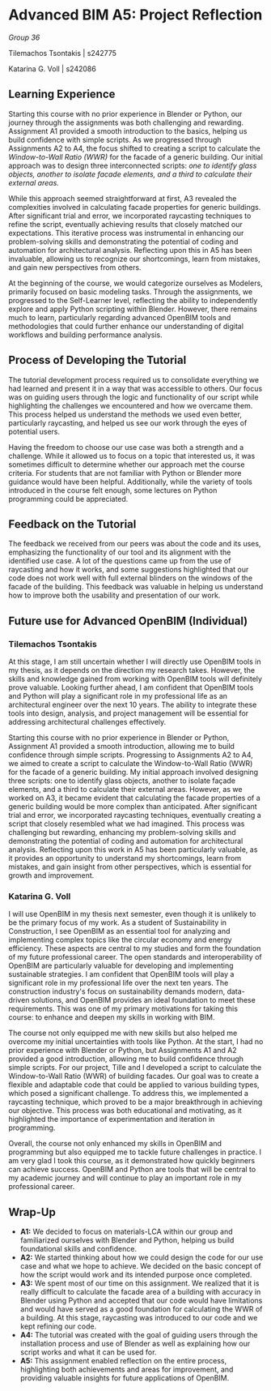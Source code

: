 
# **Advanced BIM A5: Project Reflection**

*Group 36*

Tilemachos Tsontakis | s242775

Katarina G. Voll | s242086

## Learning Experience
Starting this course with no prior experience in Blender or Python, our journey through the assignments was both challenging and rewarding. Assignment A1 provided a smooth introduction to the basics, helping us build confidence with simple scripts. As we progressed through Assignments A2 to A4, the focus shifted to creating a script to calculate the *Window-to-Wall Ratio (WWR)* for the facade of a generic building. Our initial approach was to design three interconnected scripts: *one to identify glass objects, another to isolate facade elements, and a third to calculate their external areas.*

While this approach seemed straightforward at first, A3 revealed the complexities involved in calculating facade properties for generic buildings. After significant trial and error, we incorporated raycasting techniques to refine the script, eventually achieving results that closely matched our expectations. This iterative process was instrumental in enhancing our problem-solving skills and demonstrating the potential of coding and automation for architectural analysis. Reflecting upon this in A5 has been invaluable, allowing us to recognize our shortcomings, learn from mistakes, and gain new perspectives from others.

At the beginning of the course, we would categorize ourselves as Modelers, primarily focused on basic modeling tasks. Through the assignments, we progressed to the Self-Learner level, reflecting the ability to independently explore and apply Python scripting within Blender. However, there remains much to learn, particularly regarding advanced OpenBIM tools and methodologies that could further enhance our understanding of digital workflows and building performance analysis.

## Process of Developing the Tutorial
The tutorial development process required us to consolidate everything we had learned and present it in a way that was accessible to others. Our focus was on guiding users through the logic and functionality of our script while highlighting the challenges we encountered and how we overcame them. This process helped us understand the methods we used even better, particularly raycasting, and helped us see our work through the eyes of potential users.

Having the freedom to choose our use case was both a strength and a challenge. While it allowed us to focus on a topic that interested us, it was sometimes difficult to determine whether our approach met the course criteria. For students that are not familiar with Python or Blender more guidance would have been helpful. Additionally, while the variety of tools introduced in the course felt enough, some lectures on Python programming could be appreciated.

## Feedback on the Tutorial
The feedback we received from our peers was about the code and its uses, emphasizing the functionality of our tool and its alignment with the identified use case. A lot of the questions came up from the use of raycasting and how it works, and some suggestions highlighted that our code does not work well with full external blinders on the windows of the facade of the building. This feedback was valuable in helping us understand how to improve both the usability and presentation of our work.

## Future use for Advanced OpenBIM (Individual)

### Tilemachos Tsontakis
At this stage, I am still uncertain whether I will directly use OpenBIM tools in my thesis, as it depends on the direction my research takes. However, the skills and knowledge gained from working with OpenBIM tools will definitely prove valuable. Looking further ahead, I am confident that OpenBIM tools and Python will play a significant role in my professional life as an architectural engineer over the next 10 years. The ability to integrate these tools into design, analysis, and project management will be essential for addressing architectural challenges effectively.

Starting this course with no prior experience in Blender or Python, Assignment A1 provided a smooth introduction, allowing me to build confidence through simple scripts. Progressing to Assignments A2 to A4, we aimed to create a script to calculate the Window-to-Wall Ratio (WWR) for the facade of a generic building. My initial approach involved designing three scripts: one to identify glass objects, another to isolate façade elements, and a third to calculate their external areas. However, as we worked on A3, it became evident that calculating the facade properties of a generic building would be more complex than anticipated. After significant trial and error, we incorporated raycasting techniques, eventually creating a script that closely resembled what we had imagined. This process was challenging but rewarding, enhancing my problem-solving skills and demonstrating the potential of coding and automation for architectural analysis. Reflecting upon this work in A5 has been particularly valuable, as it provides an opportunity to understand my shortcomings, learn from mistakes, and gain insight from other perspectives, which is essential for growth and improvement.



### Katarina G. Voll
I will use OpenBIM in my thesis next semester, even though it is unlikely to be the primary focus of my work. As a student of Sustainability in Construction, I see OpenBIM as an essential tool for analyzing and implementing complex topics like the circular economy and energy efficiency. These aspects are central to my studies and form the foundation of my future professional career. The open standards and interoperability of OpenBIM are particularly valuable for developing and implementing sustainable strategies. I am confident that OpenBIM tools will play a significant role in my professional life over the next ten years. The construction industry's focus on sustainability demands modern, data-driven solutions, and OpenBIM provides an ideal foundation to meet these requirements. This was one of my primary motivations for taking this course: to enhance and deepen my skills in working with BIM. 

The course not only equipped me with new skills but also helped me overcome my initial uncertainties with tools like Python. At the start, I had no prior experience with Blender or Python, but Assignments A1 and A2 provided a good introduction, allowing me to build confidence through simple scripts.
For our project, Tille and I developed a script to calculate the Window-to-Wall Ratio (WWR) of building facades. Our goal was to create a flexible and adaptable code that could be applied to various building types, which posed a significant challenge. To address this, we implemented a raycasting technique, which proved to be a major breakthrough in achieving our objective. This process was both educational and motivating, as it highlighted the importance of experimentation and iteration in programming.

Overall, the course not only enhanced my skills in OpenBIM and programming but also equipped me to tackle future challenges in practice. I am very glad I took this course, as it demonstrated how quickly beginners can achieve success. OpenBIM and Python are tools that will be central to my academic journey and will continue to play an important role in my professional career.



## Wrap-Up
- **A1:** We decided to focus on materials-LCA within our group and familiarized ourselves with Blender and Python, helping us build foundational skills and confidence.
- **A2:** We started thinking about how we could design the code for our use case and what we hope to achieve. We decided on the basic concept of how the script would work and its intended purpose once completed.
- **A3:** We spent most of our time on this assignment. We realized that it is really difficult to calculate the facade area of a building with accuracy in Blender using Python and accepted that our code would have limitations and would have served as a good foundation for calculating the WWR of a building. At this stage, raycasting was introduced to our code and  we kept refining our code.
- **A4:** The tutorial was created with the goal of guiding users through the installation process and use of Blender as well as explaining how our script works and what it can be used for.
- **A5:** This assignment enabled reflection on the entire process, highlighting both achievements and areas for improvement, and providing valuable insights for future applications of OpenBIM.

